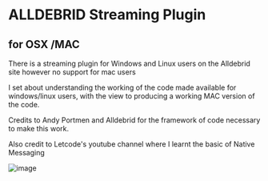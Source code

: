 # ALLDEBRID Streaming Plugin
## for OSX /MAC 

There is a streaming plugin for Windows and Linux users on the Alldebrid site however no support for mac users

I set about understanding the working of the code made available for windows/linux users, with the view to producing a working MAC version of the code.

Credits to Andy Portmen and Alldebrid for the framework of code necessary to make this work.

Also credit to Letcode's youtube channel where I learnt the basic of Native Messaging


![image](https://user-images.githubusercontent.com/118494245/227746452-be0628a1-6828-405e-9f92-59e1c6a8ce00.png)

